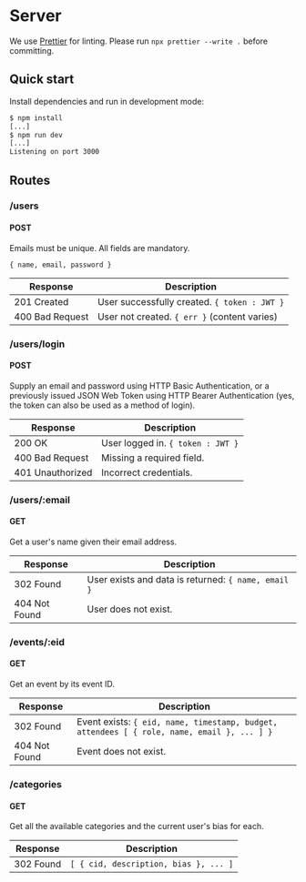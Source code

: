 # Server

We use [Prettier](https://prettier.io/) for linting.
Please run `npx prettier --write .` before committing.

## Quick start

Install dependencies and run in development mode:

```sh
$ npm install
[...]
$ npm run dev
[...]
Listening on port 3000
```

## Routes

### /users

#### POST

Emails must be unique. All fields are mandatory.

```
{ name, email, password }
```

| Response        | Description                                  |
| --------------- | -------------------------------------------- |
| 201 Created     | User successfully created. `{ token : JWT }` |
| 400 Bad Request | User not created. `{ err }` (content varies) |

### /users/login

#### POST

Supply an email and password using HTTP Basic Authentication,
or a previously issued JSON Web Token using HTTP Bearer Authentication
(yes, the token can also be used as a method of login).

| Response         | Description                       |
| ---------------- | --------------------------------- |
| 200 OK           | User logged in. `{ token : JWT }` |
| 400 Bad Request  | Missing a required field.         |
| 401 Unauthorized | Incorrect credentials.            |

### /users/:email

#### GET

Get a user's name given their email address.

| Response      | Description                                         |
| ------------- | --------------------------------------------------- |
| 302 Found     | User exists and data is returned: `{ name, email }` |
| 404 Not Found | User does not exist.                                |

### /events/:eid

#### GET

Get an event by its event ID.

| Response      | Description                                                                                |
| ------------- | ------------------------------------------------------------------------------------------ |
| 302 Found     | Event exists: `{ eid, name, timestamp, budget, attendees [ { role, name, email }, ... ] }` |
| 404 Not Found | Event does not exist.                                                                      |

### /categories

#### GET

Get all the available categories and the current user's bias for each.

| Response  | Description                           |
| --------- | ------------------------------------- |
| 302 Found | `[ { cid, description, bias }, ... ]` |
